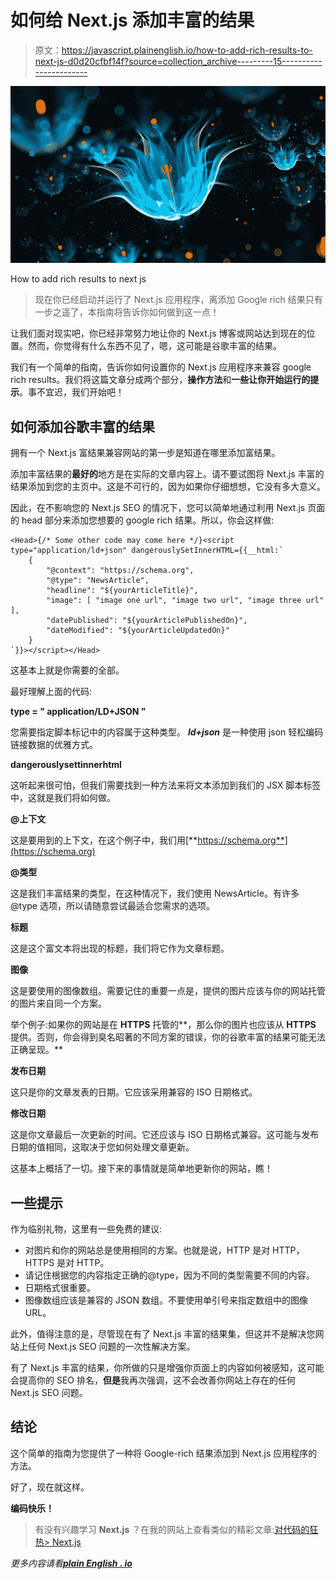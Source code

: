 # 如何给 Next.js 添加丰富的结果

> 原文：<https://javascript.plainenglish.io/how-to-add-rich-results-to-next-js-d0d20cfbf14f?source=collection_archive---------15----------------------->

![](img/122eb73a6136c49390bfc43da5ec74dd.png)

How to add rich results to next js

> 现在你已经启动并运行了 Next.js 应用程序，离添加 Google rich 结果只有一步之遥了，本指南将告诉你如何做到这一点！

让我们面对现实吧，你已经非常努力地让你的 Next.js 博客或网站达到现在的位置。然而，你觉得有什么东西不见了，嗯，这可能是谷歌丰富的结果。

我们有一个简单的指南，告诉你如何设置你的 Next.js 应用程序来兼容 google rich results。我们将这篇文章分成两个部分，**操作方法**和**一些让你开始运行的提示**。事不宜迟，我们开始吧！

## 如何添加谷歌丰富的结果

拥有一个 Next.js 富结果兼容网站的第一步是知道在哪里添加富结果。

添加丰富结果的**最好的**地方是在实际的文章内容上。请不要试图将 Next.js 丰富的结果添加到您的主页中。这是不可行的，因为如果你仔细想想，它没有多大意义。

因此，在不影响您的 Next.js SEO 的情况下，您可以简单地通过利用 Next.js 页面的 head 部分来添加您想要的 google rich 结果。所以，你会这样做:

```
<Head>{/* Some other code may come here */}<script type="application/ld+json" dangerouslySetInnerHTML={{__html:`
    {
        "@context": "https://schema.org",
        "@type": "NewsArticle",
        "headline": "${yourArticleTitle}",
        "image": [ "image one url", "image two url", "image three url"  ],
        "datePublished": "${yourArticlePublishedOn}",
        "dateModified": "${yourArticleUpdatedOn}"
    }
`}}></script></Head>
```

这基本上就是你需要的全部。

最好理解上面的代码:

**type = " application/LD+JSON "**

您需要指定脚本标记中的内容属于这种类型。 ***ld+json*** 是一种使用 json 轻松编码链接数据的优雅方式。

**dangerouslysettinnerhtml**

这听起来很可怕，但我们需要找到一种方法来将文本添加到我们的 JSX 脚本标签中，这就是我们将如何做。

**@上下文**

这是要用到的上下文，在这个例子中，我们用[**https://schema.org**](https://schema.org)

**@类型**

这是我们丰富结果的类型，在这种情况下，我们使用 NewsArticle。有许多@type 选项，所以请随意尝试最适合您需求的选项。

**标题**

这是这个富文本将出现的标题，我们将它作为文章标题。

**图像**

这是要使用的图像数组。需要记住的重要一点是，提供的图片应该与你的网站托管的图片来自同一个方案。

举个例子:如果你的网站是在 **HTTPS** 托管的**，那么你的图片也应该从 **HTTPS** 提供。否则，你会得到臭名昭著的不同方案的错误，你的谷歌丰富的结果可能无法正确呈现。**

**发布日期**

这只是你的文章发表的日期。它应该采用兼容的 ISO 日期格式。

**修改日期**

这是你文章最后一次更新的时间。它还应该与 ISO 日期格式兼容。这可能与发布日期的值相同，这取决于您如何处理文章更新。

这基本上概括了一切。接下来的事情就是简单地更新你的网站，瞧！

## 一些提示

作为临别礼物，这里有一些免费的建议:

*   对图片和你的网站总是使用相同的方案。也就是说，HTTP 是对 HTTP，HTTPS 是对 HTTP。
*   请记住根据您的内容指定正确的@type，因为不同的类型需要不同的内容。
*   日期格式很重要。
*   图像数组应该是兼容的 JSON 数组。不要使用单引号来指定数组中的图像 URL。

此外，值得注意的是，尽管现在有了 Next.js 丰富的结果集，但这并不是解决您网站上任何 Next.js SEO 问题的一次性解决方案。

有了 Next.js 丰富的结果，你所做的只是增强你页面上的内容如何被感知，这可能会提高你的 SEO 排名，**但是**我再次强调，这不会改善你网站上存在的任何 Next.js SEO 问题。

## 结论

这个简单的指南为您提供了一种将 Google-rich 结果添加到 Next.js 应用程序的方法。

好了，现在就这样。

**编码快乐！**

> 有没有兴趣学习 **Next.js** ？在我的网站上查看类似的精彩文章:[对代码的狂热> Next.js](https://bingeoncode.com/category/next-js)

*更多内容请看*[***plain English . io***](http://plainenglish.io/)